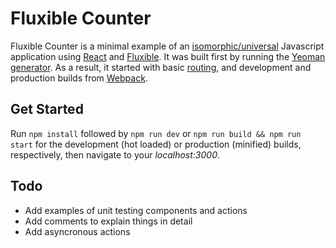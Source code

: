 # Fluxible Counter

Fluxible Counter is a minimal example of an [isomorphic/universal](https://medium.com/@mjackson/universal-javascript-4761051b7ae9) Javascript application using [React](https://facebook.github.io/react/) and [Fluxible](http://fluxible.io/). It was built first by running the [Yeoman](http://yeoman.io/) [generator](http://fluxible.io/quick-start.html). As a result, it started with basic [routing](http://fluxible.io/tutorials/routing.html), and development and production builds from [Webpack](http://webpack.github.io/).

## Get Started

Run `npm install` followed by `npm run dev` or `npm run build && npm run start` for the development (hot loaded) or production (minified) builds, respectively, then navigate to your *localhost:3000*.


## Todo

- Add examples of unit testing components and actions
- Add comments to explain things in detail
- Add asyncronous actions

